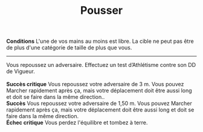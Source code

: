 ﻿---
title: Pousser
titleEn: Shove
id: 7blmbDrQFNfdT731
group: actions
---
<p><span id="ctl00_MainContent_DetailedOutput"><strong>Conditions</strong> L'une de vos mains au moins est libre. La cible ne peut pas être de plus d'une catégorie de taille de plus que vous.</span></p><hr><p>Vous repoussez un adversaire. Effectuez un test d’Athlétisme contre son DD de Vigueur.<br><br><strong>Succès critique</strong> Vous repoussez votre adversaire de 3 m. Vous pouvez Marcher rapidement après ça, mais votre déplacement doit être aussi long et doit se faire dans la même direction..<br><strong>Succès</strong> Vous repoussez votre adversaire de 1,50 m. Vous pouvez Marcher rapidement après ça, mais votre déplacement doit être aussi long et doit se faire dans la même direction.<br><strong>Échec critique</strong> Vous perdez l'équilibre et tombez à terre.&nbsp;</p>
